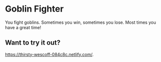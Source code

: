 # Goblin Fighter

You fight goblins. Sometimes you win, sometimes you lose. Most times you have a great time!

## Want to try it out?

https://thirsty-wescoff-084c8c.netlify.com/.